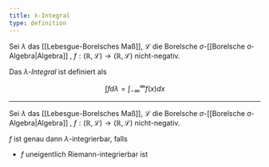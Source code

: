 ```yaml
---
title: λ-Integral
type: definition
---
```


Sei $\lambda$ das [[Lebesgue-Borelsches Maß]], $\mathcal{L}$ die Borelsche $\sigma$-[[Borelsche σ-Algebra|Algebra]] , $f : (\mathbb{R}, \mathcal{L}) \to (\mathbb{R}, \mathcal{L})$ nicht-negativ.

Das *$\lambda$-Integral* ist definiert als

$$
	\int f d\lambda = \int_{-\infty}^{\infty} f(x) dx
$$

---

Sei $\lambda$ das [[Lebesgue-Borelsches Maß]], $\mathcal{L}$ die Borelsche $\sigma$-[[Borelsche σ-Algebra|Algebra]] , $f : (\mathbb{R}, \mathcal{L}) \to (\mathbb{R}, \mathcal{L})$ nicht-negativ.

$f$ ist genau dann $\lambda$-integrierbar, falls
- $f$ uneigentlich Riemann-integrierbar ist